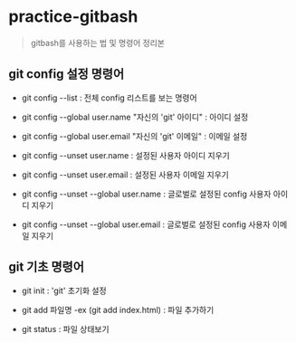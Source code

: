 # practice-gitbash
> gitbash를 사용하는 법 및 명령어 정리본

## git config 설정 명령어
* git config --list : 전체 config 리스트를 보는 명령어

* git config --global user.name "자신의 'git' 아이디" : 아이디 설정

* git config --global user.email "자신의 'git' 이메일" : 이메일 설정

* git config --unset user.name : 설정된 사용자 아이디 지우기

* git config --unset user.email : 설정된 사용자 이메일 지우기

* git config --unset --global user.name : 글로벌로 설정된 config 사용자 아이디 지우기

* git config --unset --global user.email : 글로벌로 설정된 config 사용자 이메일 지우기

## git 기초 명령어
* git init : 'git' 초기화 설정

* git add 파일명 -ex (git add index.html) : 파일 추가하기

* git status : 파일 상태보기


